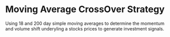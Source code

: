 # Moving Average CrossOver Strategy

Using 18 and 200 day simple moving averages to determine the momentum and volume shift underyling a stocks prices to generate investment signals. 
